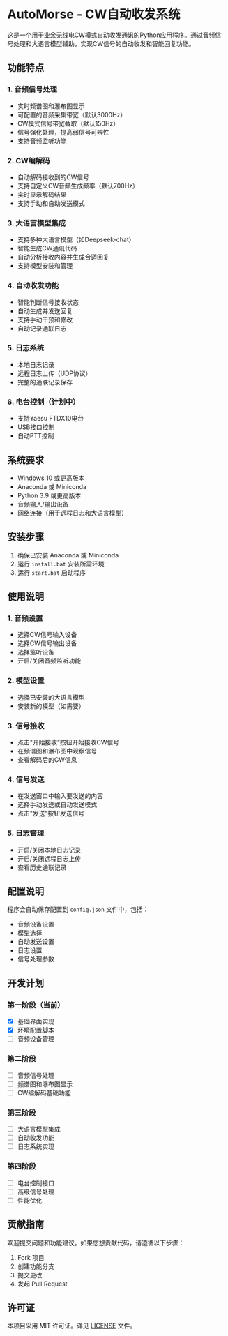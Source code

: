 # AutoMorse - CW自动收发系统

这是一个用于业余无线电CW模式自动收发通讯的Python应用程序。通过音频信号处理和大语言模型辅助，实现CW信号的自动收发和智能回复功能。

## 功能特点

### 1. 音频信号处理
- 实时频谱图和瀑布图显示
- 可配置的音频采集带宽（默认3000Hz）
- CW模式信号带宽截取（默认150Hz）
- 信号强化处理，提高弱信号可辨性
- 支持音频监听功能

### 2. CW编解码
- 自动解码接收到的CW信号
- 支持自定义CW音频生成频率（默认700Hz）
- 实时显示解码结果
- 支持手动和自动发送模式

### 3. 大语言模型集成
- 支持多种大语言模型（如Deepseek-chat）
- 智能生成CW通讯代码
- 自动分析接收内容并生成合适回复
- 支持模型安装和管理

### 4. 自动收发功能
- 智能判断信号接收状态
- 自动生成并发送回复
- 支持手动干预和修改
- 自动记录通联日志

### 5. 日志系统
- 本地日志记录
- 远程日志上传（UDP协议）
- 完整的通联记录保存

### 6. 电台控制（计划中）
- 支持Yaesu FTDX10电台
- USB接口控制
- 自动PTT控制

## 系统要求

- Windows 10 或更高版本
- Anaconda 或 Miniconda
- Python 3.9 或更高版本
- 音频输入/输出设备
- 网络连接（用于远程日志和大语言模型）

## 安装步骤

1. 确保已安装 Anaconda 或 Miniconda
2. 运行 `install.bat` 安装所需环境
3. 运行 `start.bat` 启动程序

## 使用说明

### 1. 音频设置
- 选择CW信号输入设备
- 选择CW信号输出设备
- 选择监听设备
- 开启/关闭音频监听功能

### 2. 模型设置
- 选择已安装的大语言模型
- 安装新的模型（如需要）

### 3. 信号接收
- 点击"开始接收"按钮开始接收CW信号
- 在频谱图和瀑布图中观察信号
- 查看解码后的CW信息

### 4. 信号发送
- 在发送窗口中输入要发送的内容
- 选择手动发送或自动发送模式
- 点击"发送"按钮发送信号

### 5. 日志管理
- 开启/关闭本地日志记录
- 开启/关闭远程日志上传
- 查看历史通联记录

## 配置说明

程序会自动保存配置到 `config.json` 文件中，包括：
- 音频设备设置
- 模型选择
- 自动发送设置
- 日志设置
- 信号处理参数

## 开发计划

### 第一阶段（当前）
- [x] 基础界面实现
- [x] 环境配置脚本
- [ ] 音频设备管理

### 第二阶段
- [ ] 音频信号处理
- [ ] 频谱图和瀑布图显示
- [ ] CW编解码基础功能

### 第三阶段
- [ ] 大语言模型集成
- [ ] 自动收发功能
- [ ] 日志系统实现

### 第四阶段
- [ ] 电台控制接口
- [ ] 高级信号处理
- [ ] 性能优化

## 贡献指南

欢迎提交问题和功能建议。如果您想贡献代码，请遵循以下步骤：
1. Fork 项目
2. 创建功能分支
3. 提交更改
4. 发起 Pull Request

## 许可证

本项目采用 MIT 许可证。详见 [LICENSE](LICENSE) 文件。 